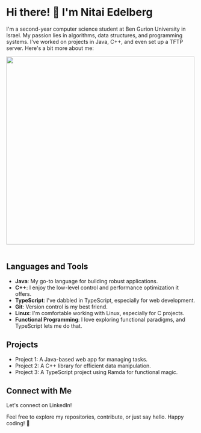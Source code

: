 # Hi there! 👋 I'm Nitai Edelberg

I'm a second-year computer science student at Ben Gurion University in Israel. My passion lies in algorithms, data structures, and programming systems. I've worked on projects in Java, C++, and even set up a TFTP server. Here's a bit more about me:

<img src="https://user-images.githubusercontent.com/74038190/212749447-bfb7e725-6987-49d9-ae85-2015e3e7cc41.gif" width="500">
<br><br>

## Languages and Tools

- **Java**: My go-to language for building robust applications.
- **C++**: I enjoy the low-level control and performance optimization it offers.
- **TypeScript**: I've dabbled in TypeScript, especially for web development.
- **Git**: Version control is my best friend.
- **Linux**: I'm comfortable working with Linux, especially for C projects.
- **Functional Programming**: I love exploring functional paradigms, and TypeScript lets me do that.

## Projects

- Project 1: A Java-based web app for managing tasks.
- Project 2: A C++ library for efficient data manipulation.
- Project 3: A TypeScript project using Ramda for functional magic.

## Connect with Me

Let's connect on LinkedIn!

Feel free to explore my repositories, contribute, or just say hello. Happy coding! 🚀

<!---
NitaiEdelberg/NitaiEdelberg is a ✨ special ✨ repository because its `README.md` (this file) appears on your GitHub profile.
You can click the Preview link to take a look at your changes.
--->
